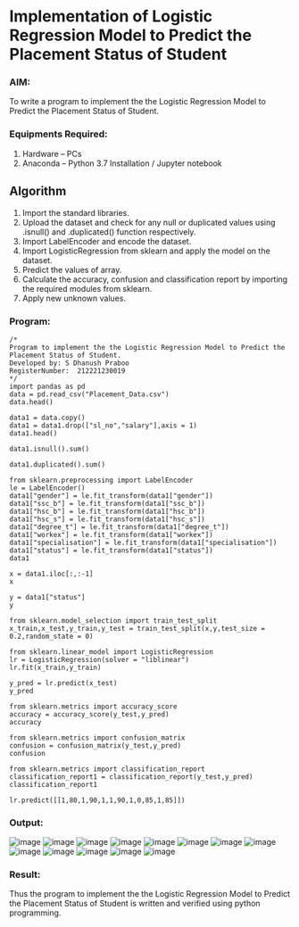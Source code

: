 # Implementation of Logistic Regression Model to Predict the Placement Status of Student
### AIM:
To write a program to implement the the Logistic Regression Model to Predict the Placement Status of Student.

### Equipments Required:
1. Hardware – PCs
2. Anaconda – Python 3.7 Installation / Jupyter notebook
## Algorithm
1. Import the standard libraries.
2. Upload the dataset and check for any null or duplicated values using .isnull() and .duplicated() function respectively.
3. Import LabelEncoder and encode the dataset.
4. Import LogisticRegression from sklearn and apply the model on the dataset.
5. Predict the values of array.
6. Calculate the accuracy, confusion and classification report by importing the required modules from sklearn.
7. Apply new unknown values.

### Program:
~~~
/*
Program to implement the the Logistic Regression Model to Predict the Placement Status of Student.
Developed by: S Dhanush Praboo
RegisterNumber:  212221230019
*/
import pandas as pd
data = pd.read_csv("Placement_Data.csv")
data.head()

data1 = data.copy()
data1 = data1.drop(["sl_no","salary"],axis = 1)
data1.head()

data1.isnull().sum()

data1.duplicated().sum()

from sklearn.preprocessing import LabelEncoder
le = LabelEncoder()
data1["gender"] = le.fit_transform(data1["gender"])
data1["ssc_b"] = le.fit_transform(data1["ssc_b"])
data1["hsc_b"] = le.fit_transform(data1["hsc_b"])
data1["hsc_s"] = le.fit_transform(data1["hsc_s"])
data1["degree_t"] = le.fit_transform(data1["degree_t"])
data1["workex"] = le.fit_transform(data1["workex"])
data1["specialisation"] = le.fit_transform(data1["specialisation"])
data1["status"] = le.fit_transform(data1["status"])
data1

x = data1.iloc[:,:-1]
x

y = data1["status"]
y

from sklearn.model_selection import train_test_split
x_train,x_test,y_train,y_test = train_test_split(x,y,test_size = 0.2,random_state = 0)

from sklearn.linear_model import LogisticRegression
lr = LogisticRegression(solver = "liblinear")
lr.fit(x_train,y_train)

y_pred = lr.predict(x_test)
y_pred

from sklearn.metrics import accuracy_score
accuracy = accuracy_score(y_test,y_pred)
accuracy

from sklearn.metrics import confusion_matrix
confusion = confusion_matrix(y_test,y_pred)
confusion

from sklearn.metrics import classification_report
classification_report1 = classification_report(y_test,y_pred)
classification_report1

lr.predict([[1,80,1,90,1,1,90,1,0,85,1,85]])
~~~

### Output:
![image](https://user-images.githubusercontent.com/94426323/200584345-950f2bf4-cdfa-4ce9-a04d-abde691a8e77.png)
![image](https://user-images.githubusercontent.com/94426323/200584377-7e5e0e67-7464-446a-b663-bcc4c4b80114.png)
![image](https://user-images.githubusercontent.com/94426323/200584421-0f823124-7238-4fb9-8e08-772437f76e68.png)
![image](https://user-images.githubusercontent.com/94426323/200584460-6725701f-b5e6-4ac4-a0cb-c37e68c0c1f8.png)
![image](https://user-images.githubusercontent.com/94426323/200584485-d1879014-6330-4364-9418-adb354a6b824.png)
![image](https://user-images.githubusercontent.com/94426323/200584544-84d22128-43ad-4c6f-9cfd-8fdacb339fcf.png)
![image](https://user-images.githubusercontent.com/94426323/200584570-5537c9bd-650b-4282-8c9a-daecc9e2d7d9.png)
![image](https://user-images.githubusercontent.com/94426323/200584587-13f363cb-bda2-4e15-b79c-98e106286667.png)
![image](https://user-images.githubusercontent.com/94426323/200584622-7697e63e-d268-4197-9c44-57d42d938cd8.png)
![image](https://user-images.githubusercontent.com/94426323/200584640-2ccb10ed-9b73-4f76-ab0b-6cb99d7eab77.png)
![image](https://user-images.githubusercontent.com/94426323/200584674-41ed6ac0-8037-431c-a3c7-bb0e133a21a0.png)
![image](https://user-images.githubusercontent.com/94426323/200584698-c4862f40-f745-4ae2-8bad-ac97e575d9a8.png)
![image](https://user-images.githubusercontent.com/94426323/200584729-9542c981-bf09-48ce-b361-9f9f1faa7331.png)



### Result:
Thus the program to implement the the Logistic Regression Model to Predict the Placement Status of Student is written and verified using python programming.
